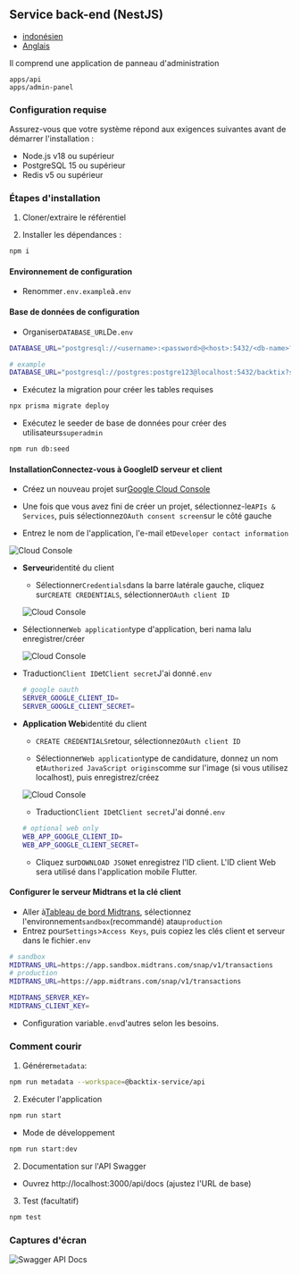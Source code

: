 ## Service back-end (NestJS)

-   [indonésien](api-service.md)
-   [Anglais](api-service.en.md)

Il comprend une application de panneau d'administration

    apps/api
    apps/admin-panel

### Configuration requise

Assurez-vous que votre système répond aux exigences suivantes avant de démarrer l'installation :

-   Node.js v18 ou supérieur
-   PostgreSQL 15 ou supérieur
-   Redis v5 ou supérieur

### Étapes d'installation

1.  Cloner/extraire le référentiel

2.  Installer les dépendances :

```bash
npm i
```

#### Environnement de configuration

-   Renommer`.env.example`à`.env`

#### Base de données de configuration

-   Organiser`DATABASE_URL`De`.env`

```sh
DATABASE_URL="postgresql://<username>:<password>@<host>:5432/<db-name>?schema=public"

# example
DATABASE_URL="postgresql://postgres:postgre123@localhost:5432/backtix?schema=public"
```

-   Exécutez la migration pour créer les tables requises

```bash
npx prisma migrate deploy
```

-   Exécutez le seeder de base de données pour créer des utilisateurs`superadmin`

```bash
npm run db:seed
```

#### Installation**Connectez-vous à Google**ID serveur et client

-   Créez un nouveau projet sur[Google Cloud Console](https://console.cloud.google.com/projectcreate)

-   Une fois que vous avez fini de créer un projet, sélectionnez-le`APIs & Services`, puis sélectionnez`OAuth consent screen`sur le côté gauche

-   Entrez le nom de l'application, l'e-mail et`Developer contact information`

![Cloud Console](/assets/Screenshot_1.png)

-   **Serveur**identité du client

    -   Sélectionner`Credentials`dans la barre latérale gauche, cliquez sur`CREATE CREDENTIALS`, sélectionner`OAuth client ID`

    ![Cloud Console](/assets/Screenshot_2.png)


-   Sélectionner`Web application`type d'application, beri nama lalu enregistrer/créer

    ![Cloud Console](/assets/Screenshot_3.png)

-   Traduction`Client ID`et`Client secret`J'ai donné`.env`

    ```sh
    # google oauth
    SERVER_GOOGLE_CLIENT_ID=
    SERVER_GOOGLE_CLIENT_SECRET=
    ```

-   **Application Web**identité du client

    -   `CREATE CREDENTIALS`retour, sélectionnez`OAuth client ID`

    -   Sélectionner`Web application`type de candidature, donnez un nom et`Authorized JavaScript origins`comme sur l'image (si vous utilisez localhost), puis enregistrez/créez

    ![Cloud Console](/assets/Screenshot_4.png)

    -   Traduction`Client ID`et`Client secret`J'ai donné`.env`

    ```sh
    # optional web only
    WEB_APP_GOOGLE_CLIENT_ID=
    WEB_APP_GOOGLE_CLIENT_SECRET=
    ```

    -   Cliquez sur`DOWNLOAD JSON`et enregistrez l'ID client. L'ID client Web sera utilisé dans l'application mobile Flutter.

#### Configurer le serveur Midtrans et la clé client

-   Aller à[Tableau de bord Midtrans](https://dashboard.midtrans.com/), sélectionnez l'environnement`sandbox`(recommandé) atau`production`
-   Entrez pour`Settings`>`Access Keys`, puis copiez les clés client et serveur dans le fichier`.env`

```sh
# sandbox
MIDTRANS_URL=https://app.sandbox.midtrans.com/snap/v1/transactions
# production
MIDTRANS_URL=https://app.midtrans.com/snap/v1/transactions

MIDTRANS_SERVER_KEY=
MIDTRANS_CLIENT_KEY=
```

-   Configuration variable`.env`d'autres selon les besoins.

### Comment courir

1.  Générer`metadata`:

```bash
npm run metadata --workspace=@backtix-service/api
```

2.  Exécuter l'application

```bash
npm run start
```

-   Mode de développement

```bash
npm run start:dev
```

2.  Documentation sur l'API Swagger

-   Ouvrez http&#x3A;//localhost:3000/api/docs (ajustez l'URL de base)

3.  Test (facultatif)

```bash
npm test
```

### Captures d'écran

![Swagger API Docs](/assets/swagger.png)
